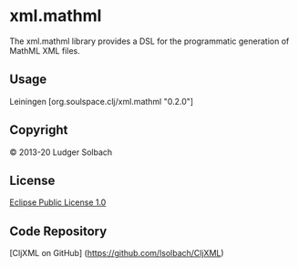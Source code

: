 xml.mathml
==========
The xml.mathml library provides a DSL for the programmatic generation of MathML XML files.

Usage
-----
Leiningen
[org.soulspace.clj/xml.mathml "0.2.0"]

Copyright
---------
© 2013-20 Ludger Solbach

License
-------
[Eclipse Public License 1.0](http://www.eclipse.org/legal/epl-v10.html)

Code Repository
---------------
[CljXML on GitHub] (https://github.com/lsolbach/CljXML)

